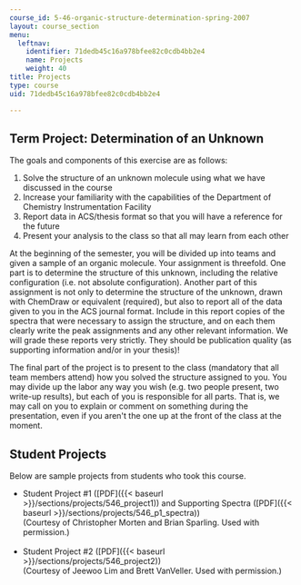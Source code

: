 ```yaml
---
course_id: 5-46-organic-structure-determination-spring-2007
layout: course_section
menu:
  leftnav:
    identifier: 71dedb45c16a978bfee82c0cdb4bb2e4
    name: Projects
    weight: 40
title: Projects
type: course
uid: 71dedb45c16a978bfee82c0cdb4bb2e4

---
```


Term Project: Determination of an Unknown
-----------------------------------------

The goals and components of this exercise are as follows:

1.  Solve the structure of an unknown molecule using what we have discussed in the course
2.  Increase your familiarity with the capabilities of the Department of Chemistry Instrumentation Facility
3.  Report data in ACS/thesis format so that you will have a reference for the future
4.  Present your analysis to the class so that all may learn from each other

At the beginning of the semester, you will be divided up into teams and given a sample of an organic molecule. Your assignment is threefold. One part is to determine the structure of this unknown, including the relative configuration (i.e. not absolute configuration). Another part of this assignment is not only to determine the structure of the unknown, drawn with ChemDraw or equivalent (required), but also to report all of the data given to you in the ACS journal format. Include in this report copies of the spectra that were necessary to assign the structure, and on each them clearly write the peak assignments and any other relevant information. We will grade these reports very strictly. They should be publication quality (as supporting information and/or in your thesis)!

The final part of the project is to present to the class (mandatory that all team members attend) how you solved the structure assigned to you. You may divide up the labor any way you wish (e.g. two people present, two write-up results), but each of you is responsible for all parts. That is, we may call on you to explain or comment on something during the presentation, even if you aren't the one up at the front of the class at the moment.

Student Projects
----------------

Below are sample projects from students who took this course.

*   Student Project #1 ([PDF]({{< baseurl >}}/sections/projects/546_project1)) and Supporting Spectra ([PDF]({{< baseurl >}}/sections/projects/546_p1_spectra))  
    (Courtesy of Christopher Morten and Brian Sparling. Used with permission.)  
     
*   Student Project #2 ([PDF]({{< baseurl >}}/sections/projects/546_project2))  
    (Courtesy of Jeewoo Lim and Brett VanVeller. Used with permission.)